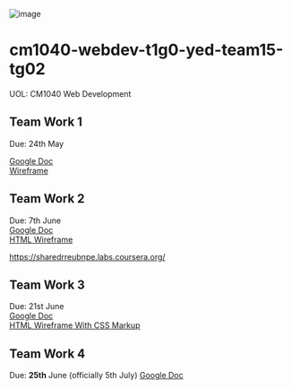 ![image](https://user-images.githubusercontent.com/40524432/120882841-23abb300-c615-11eb-985a-52edbb0b9af0.png)

# cm1040-webdev-t1g0-yed-team15-tg02
UOL: CM1040 Web Development 

## Team Work 1 
Due: 24th May  

[Google Doc](https://docs.google.com/document/d/1TM3XTzS-jHbTuv0-nfarEP0nph9dBV8fzxDv3Th5vKw/edit#)  
[Wireframe](https://docs.google.com/presentation/d/14cTKkgStyIPKaMKLdJb1eDOViRzSaX8z4GSpHdkvQBI/edit#slide=id.p)

## Team Work 2  
Due: 7th June  
[Google Doc](https://docs.google.com/document/d/1EXWfN6egSDjuYhW9hr2uy1Sgz_lzvpmf_rbCXiCqSr8/edit#heading=h.wx0m714xgbhp)  
[HTML Wireframe](https://docs.google.com/presentation/d/14cTKkgStyIPKaMKLdJb1eDOViRzSaX8z4GSpHdkvQBI/edit#slide=id.gdc2266c543_0_15)

https://sharedrreubnpe.labs.coursera.org/

## Team Work 3
Due: 21st June  
[Google Doc](https://docs.google.com/document/d/1LwEYz0lQgT-N1N2XVYgL2kaPhzWI_5PlZhL-_UrGfdI/edit#heading=h.2d0hgrjwz7iv)  
[HTML Wireframe With CSS Markup](https://docs.google.com/presentation/d/1GCRgqE_-kgBDUFBchiBXWKzjbLgHmHuKXqOMsZlM82I/edit#slide=id.p)

## Team Work 4
Due: **25th** June (officially 5th July)
[Google Doc](https://docs.google.com/document/d/1oYWBP6iCu2ZNTP56VDhln5VY7p8cOx5uzthpKYdhpaY/edit#)  
